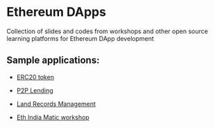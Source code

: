 # Ethereum DApps

Collection of slides and codes from workshops and other open source learning platforms for Ethereum DApp development

## Sample applications:

* [ERC20 token](./ERC20)

* [P2P Lending](./p2plending)

* [Land Records Management](./Property-Registry)

* [Eth India Matic workshop](https://github.com/maticnetwork/ethindia-workshop)







 
 
